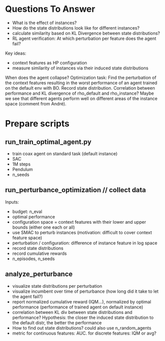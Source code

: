 # Questions To Answer
- What is the effect of instances?
- How do the state distributions look like for different instances?
- calculate similarity based on KL Divergence between state distributions?
- RL agent verification: At which perturbation per feature does the agent fail?


Key ideas:
- context features as HP configuration
- measure similarity of instances via their induced state distributions



When does the agent collapse?
Optimization task: Find the perturbation of the context features resulting in the worst
performance of an agent trained on the default env with BO. Record state distribution.
Correlation between performance and KL divergence of rho_default and rho_instance?
Maybe we see that different agents perform well on different areas of the instance
space (comment from André).



# Prepare scripts

## run_train_optimal_agent.py
- train coax agent on standard task (default instance)
- SAC
- 1M steps
- Pendulum
- n_seeds
    
## run_perturbance_optimization // collect data
Inputs:
- budget: n_eval
- optimal performance
- configuration space = context features with their lower and upper bounds (either one each or all)
- use SMAC to perturb instances (motivation: difficult to cover context feature space)
- perturbation / configuration: difference of instance feature in log space
- record state distributions
- record cumulative rewards
- n_episodes, n_seeds
    
## analyze_perturbance
- visualize state distributions per perturbation
- visualize incumbent over time of perturbance (how long did it take to let the agent fail?)
- report normalized cumulative reward (IQM...), normalized by optimal performance (performance of trained agent on default instance)
- correlation between KL div between state distributions and performance? Hypothesis: the closer the induced state distribution to the default distr, the better the performance
- How to find out state distributions? could also use n_random_agents
- metric for continuous features: AUC. for discrete features: IQM or avg?
